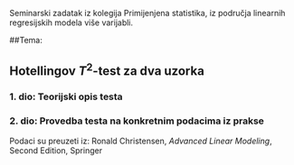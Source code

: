 Seminarski zadatak iz kolegija Primijenjena statistika, iz područja linearnih regresijskih modela više varijabli.

##Tema: 
  ## Hotellingov $T^2$-test za dva uzorka
  
 ### 1. dio: Teorijski opis testa
 ### 2. dio: Provedba testa na konkretnim podacima iz prakse
     
Podaci su preuzeti iz:
  Ronald Christensen, *Advanced Linear Modeling*, Second Edition, Springer



